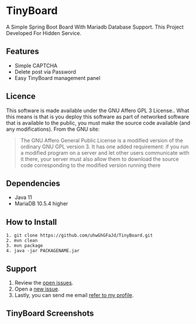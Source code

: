 # TinyBoard
A Simple Spring Boot Board With Mariadb Database Support. This Project Developed For Hidden Service.

## Features
* Simple CAPTCHA
* Delete post via Password
* Easy TinyBoard management panel


## Licence
This software is made available under the GNU Affero GPL 3 License.. What this means is that is you deploy this software as part of networked software that is available to the public, you must make the source code available (and any modifications).
From the GNU site:
> The GNU Affero General Public License is a modified version of the ordinary GNU GPL version 3. It has one added requirement: if you run a modified program on a server and let other users communicate with it there, your server must also allow them to download the source code corresponding to the modified version running there

## Dependencies
* Java 11
* MariaDB 10.5.4 higher

## How to Install
```
1. git clone https://github.com/uhwGhGFaJd/TinyBoard.git
2. mvn clean
3. mvn package 
4. java -jar PACKAGENAME.jar
```


## Support
 1. Review the [open issues](https://github.com/uhwGhGFaJd/TinyBoard/issues).
 2. Open a [new issue](https://github.com/uhwGhGFaJd/TinyBoard/issues/new).
 3. Lastly, you can send me email [refer to my profile](https://github.com/uhwGhGFaJd).
 
## TinyBoard Screenshots



